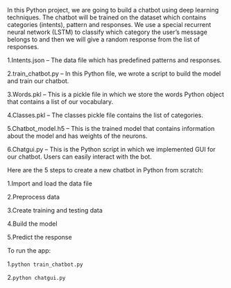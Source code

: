 In this Python project, we are going to build a chatbot using deep learning techniques. The chatbot will be trained on the dataset which contains categories (intents), pattern and responses. We use a special recurrent neural network (LSTM) to classify which category the user’s message belongs to and then we will give a random response from the list of responses.


1.Intents.json – The data file which has predefined patterns and responses.

2.train_chatbot.py – In this Python file, we wrote a script to build the model and train our chatbot.

3.Words.pkl – This is a pickle file in which we store the words Python object that contains a list of our vocabulary.

4.Classes.pkl – The classes pickle file contains the list of categories.

5.Chatbot_model.h5 – This is the trained model that contains information about the model and has weights of the neurons.

6.Chatgui.py – This is the Python script in which we implemented GUI for our chatbot. Users can easily interact with the bot.


Here are the 5 steps to create a new chatbot in Python from scratch:

1.Import and load the data file

2.Preprocess data

3.Create training and testing data

4.Build the model

5.Predict the response


To run the app:

1.`python train_chatbot.py`

2.`python chatgui.py`